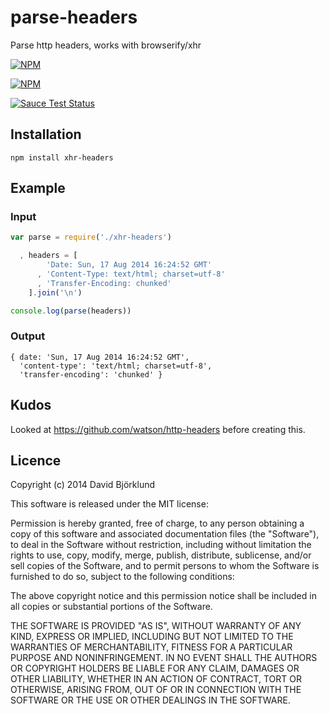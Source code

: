 # parse-headers

Parse http headers, works with browserify/xhr

[![NPM](https://nodei.co/npm/xhr-headers.png?downloads&stars)](https://nodei.co/npm/xhr-headers/)

[![NPM](https://nodei.co/npm-dl/xhr-headers.png)](https://nodei.co/npm/xhr-headers/)

[![Sauce Test Status](https://saucelabs.com/browser-matrix/kesla-xhr-headers.svg)](https://saucelabs.com/u/kesla-xhr-headers)

## Installation

```
npm install xhr-headers
```

## Example

### Input

```javascript
var parse = require('./xhr-headers')

  , headers = [
        'Date: Sun, 17 Aug 2014 16:24:52 GMT'
      , 'Content-Type: text/html; charset=utf-8'
      , 'Transfer-Encoding: chunked'
    ].join('\n')

console.log(parse(headers))
```

### Output

```
{ date: 'Sun, 17 Aug 2014 16:24:52 GMT',
  'content-type': 'text/html; charset=utf-8',
  'transfer-encoding': 'chunked' }
```

## Kudos

Looked at https://github.com/watson/http-headers before creating this.

## Licence

Copyright (c) 2014 David Björklund

This software is released under the MIT license:

Permission is hereby granted, free of charge, to any person obtaining a copy
of this software and associated documentation files (the "Software"), to deal
in the Software without restriction, including without limitation the rights
to use, copy, modify, merge, publish, distribute, sublicense, and/or sell
copies of the Software, and to permit persons to whom the Software is
furnished to do so, subject to the following conditions:

The above copyright notice and this permission notice shall be included in
all copies or substantial portions of the Software.

THE SOFTWARE IS PROVIDED "AS IS", WITHOUT WARRANTY OF ANY KIND, EXPRESS OR
IMPLIED, INCLUDING BUT NOT LIMITED TO THE WARRANTIES OF MERCHANTABILITY,
FITNESS FOR A PARTICULAR PURPOSE AND NONINFRINGEMENT. IN NO EVENT SHALL THE
AUTHORS OR COPYRIGHT HOLDERS BE LIABLE FOR ANY CLAIM, DAMAGES OR OTHER
LIABILITY, WHETHER IN AN ACTION OF CONTRACT, TORT OR OTHERWISE, ARISING FROM,
OUT OF OR IN CONNECTION WITH THE SOFTWARE OR THE USE OR OTHER DEALINGS IN
THE SOFTWARE.
